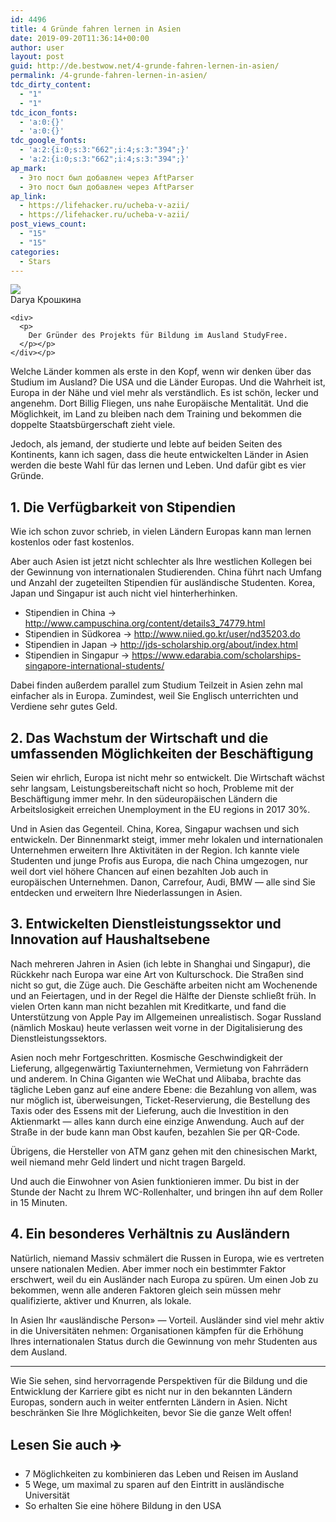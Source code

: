```yaml
---
id: 4496
title: 4 Gründe fahren lernen in Asien
date: 2019-09-20T11:36:14+00:00
author: user
layout: post
guid: http://de.bestwow.net/4-grunde-fahren-lernen-in-asien/
permalink: /4-grunde-fahren-lernen-in-asien/
tdc_dirty_content:
  - "1"
  - "1"
tdc_icon_fonts:
  - 'a:0:{}'
  - 'a:0:{}'
tdc_google_fonts:
  - 'a:2:{i:0;s:3:"662";i:4;s:3:"394";}'
  - 'a:2:{i:0;s:3:"662";i:4;s:3:"394";}'
ap_mark:
  - Это пост был добавлен через AftParser
  - Это пост был добавлен через AftParser
ap_link:
  - https://lifehacker.ru/ucheba-v-azii/
  - https://lifehacker.ru/ucheba-v-azii/
post_views_count:
  - "15"
  - "15"
categories:
  - Stars
---
```

<div>
  <div>
    <img src="http://de.bestwow.net/wp-content/uploads/2019/09/4-prichiny-poehat-uchit-sya-v-aziyu-1.jpg" />
  </div>
  
  <div>
    <div>
      Darya Крошкина
    </div>
    
    <div>
      <p>
        Der Gründer des Projekts für Bildung im Ausland StudyFree.
      </p></p>
    </div></p>
  </div></p>
</div>

Welche Länder kommen als erste in den Kopf, wenn wir denken über das Studium im Ausland? Die USA und die Länder Europas. Und die Wahrheit ist, Europa in der Nähe und viel mehr als verständlich. Es ist schön, lecker und angenehm. Dort Billig Fliegen, uns nahe Europäische Mentalität. Und die Möglichkeit, im Land zu bleiben nach dem Training und bekommen die doppelte Staatsbürgerschaft zieht viele.

Jedoch, als jemand, der studierte und lebte auf beiden Seiten des Kontinents, kann ich sagen, dass die heute entwickelten Länder in Asien werden die beste Wahl für das lernen und Leben. Und dafür gibt es vier Gründe.

## 1. Die Verfügbarkeit von Stipendien

Wie ich schon zuvor schrieb, in vielen Ländern Europas kann man lernen kostenlos oder fast kostenlos.

Aber auch Asien ist jetzt nicht schlechter als Ihre westlichen Kollegen bei der Gewinnung von internationalen Studierenden. China führt nach Umfang und Anzahl der zugeteilten Stipendien für ausländische Studenten. Korea, Japan und Singapur ist auch nicht viel hinterherhinken.

  * Stipendien in China → http://www.campuschina.org/content/details3_74779.html
  * Stipendien in Südkorea → http://www.niied.go.kr/user/nd35203.do
  * Stipendien in Japan → http://jds-scholarship.org/about/index.html
  * Stipendien in Singapur → https://www.edarabia.com/scholarships-singapore-international-students/

Dabei finden außerdem parallel zum Studium Teilzeit in Asien zehn mal einfacher als in Europa. Zumindest, weil Sie Englisch unterrichten und Verdiene sehr gutes Geld.

## 2. Das Wachstum der Wirtschaft und die umfassenden Möglichkeiten der Beschäftigung

Seien wir ehrlich, Europa ist nicht mehr so entwickelt. Die Wirtschaft wächst sehr langsam, Leistungsbereitschaft nicht so hoch, Probleme mit der Beschäftigung immer mehr. In den südeuropäischen Ländern die Arbeitslosigkeit erreichen <span><span> Unemployment in the EU regions in 2017 </span> </span> 30%.

Und in Asien das Gegenteil. China, Korea, Singapur wachsen und sich entwickeln. Der Binnenmarkt steigt, immer mehr lokalen und internationalen Unternehmen erweitern Ihre Aktivitäten in der Region. Ich kannte viele Studenten und junge Profis aus Europa, die nach China umgezogen, nur weil dort viel höhere Chancen auf einen bezahlten Job auch in europäischen Unternehmen. Danon, Carrefour, Audi, BMW — alle sind Sie entdecken und erweitern Ihre Niederlassungen in Asien.

## 3. Entwickelten Dienstleistungssektor und Innovation auf Haushaltsebene

Nach mehreren Jahren in Asien (ich lebte in Shanghai und Singapur), die Rückkehr nach Europa war eine Art von Kulturschock. Die Straßen sind nicht so gut, die Züge auch. Die Geschäfte arbeiten nicht am Wochenende und an Feiertagen, und in der Regel die Hälfte der Dienste schließt früh. In vielen Orten kann man nicht bezahlen mit Kreditkarte, und fand die Unterstützung von Apple Pay im Allgemeinen unrealistisch. Sogar Russland (nämlich Moskau) heute verlassen weit vorne in der Digitalisierung des Dienstleistungssektors.

Asien noch mehr Fortgeschritten. Kosmische Geschwindigkeit der Lieferung, allgegenwärtig Taxiunternehmen, Vermietung von Fahrrädern und anderem. In China Giganten wie WeChat und Alibaba, brachte das tägliche Leben ganz auf eine andere Ebene: die Bezahlung von allem, was nur möglich ist, überweisungen, Ticket-Reservierung, die Bestellung des Taxis oder des Essens mit der Lieferung, auch die Investition in den Aktienmarkt — alles kann durch eine einzige Anwendung. Auch auf der Straße in der bude kann man Obst kaufen, bezahlen Sie per QR-Code.

Übrigens, die Hersteller von ATM ganz gehen mit den chinesischen Markt, weil niemand mehr Geld lindert und nicht tragen Bargeld.

Und auch die Einwohner von Asien funktionieren immer. Du bist in der Stunde der Nacht zu Ihrem WC-Rollenhalter, und bringen ihn auf dem Roller in 15 Minuten.

## 4. Ein besonderes Verhältnis zu Ausländern

Natürlich, niemand Massiv schmälert die Russen in Europa, wie es vertreten unsere nationalen Medien. Aber immer noch ein bestimmter Faktor erschwert, weil du ein Ausländer nach Europa zu spüren. Um einen Job zu bekommen, wenn alle anderen Faktoren gleich sein müssen mehr qualifizierte, aktiver und Knurren, als lokale.

In Asien Ihr «ausländische Person» — Vorteil. Ausländer sind viel mehr aktiv in die Universitäten nehmen: Organisationen kämpfen für die Erhöhung Ihres internationalen Status durch die Gewinnung von mehr Studenten aus dem Ausland.

* * *

Wie Sie sehen, sind hervorragende Perspektiven für die Bildung und die Entwicklung der Karriere gibt es nicht nur in den bekannten Ländern Europas, sondern auch in weiter entfernten Ländern in Asien. Nicht beschränken Sie Ihre Möglichkeiten, bevor Sie die ganze Welt offen!

<div>
  <h2 class="read-also__title">
    <span>Lesen Sie auch</span> <span>✈️ </span>
  </h2>
  
  <ul class="read-also__list">
    <li>
      7 Möglichkeiten zu kombinieren das Leben und Reisen im Ausland
    </li>
    <li>
      5 Wege, um maximal zu sparen auf den Eintritt in ausländische Universität
    </li>
    <li>
      So erhalten Sie eine höhere Bildung in den USA
    </li>
  </ul>
</div>